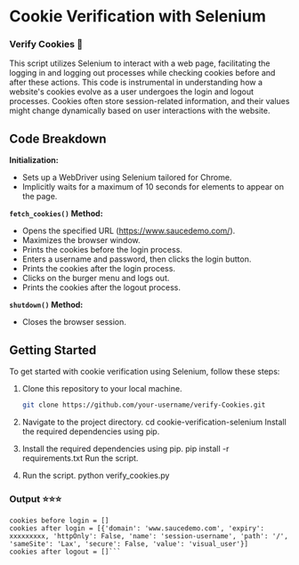 
# Cookie Verification with Selenium

### Verify Cookies 🔐

This script utilizes Selenium to interact with a web page, facilitating the logging in and logging out processes while checking cookies before and after these actions. This code is instrumental in understanding how a website's cookies evolve as a user undergoes the login and logout processes. Cookies often store session-related information, and their values might change dynamically based on user interactions with the website.

## Code Breakdown

**Initialization:**
- Sets up a WebDriver using Selenium tailored for Chrome.
- Implicitly waits for a maximum of 10 seconds for elements to appear on the page.

**`fetch_cookies()` Method:**
- Opens the specified URL (https://www.saucedemo.com/).
- Maximizes the browser window.
- Prints the cookies before the login process.
- Enters a username and password, then clicks the login button.
- Prints the cookies after the login process.
- Clicks on the burger menu and logs out.
- Prints the cookies after the logout process.

**`shutdown()` Method:**
- Closes the browser session.

## Getting Started

To get started with cookie verification using Selenium, follow these steps:

1. Clone this repository to your local machine.
   ```bash
   git clone https://github.com/your-username/verify-Cookies.git

2. Navigate to the project directory.
cd cookie-verification-selenium
Install the required dependencies using pip.

3. Install the required dependencies using pip.
pip install -r requirements.txt
Run the script.

4. Run the script.
python verify_cookies.py

### Output ⭐⭐⭐
```
cookies before login = []
cookies after login = [{'domain': 'www.saucedemo.com', 'expiry': xxxxxxxxx, 'httpOnly': False, 'name': 'session-username', 'path': '/', 'sameSite': 'Lax', 'secure': False, 'value': 'visual_user'}]
cookies after logout = []```
